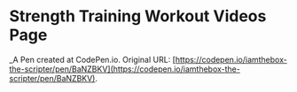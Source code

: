 # Strength Training Workout Videos Page
 _A Pen created at CodePen.io. Original URL: [https://codepen.io/iamthebox-the-scripter/pen/BaNZBKV](https://codepen.io/iamthebox-the-scripter/pen/BaNZBKV).

 